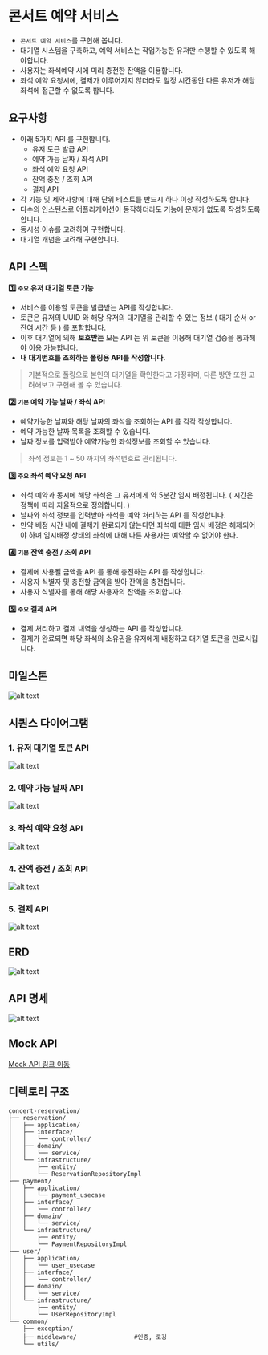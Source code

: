 # 콘서트 예약 서비스

- `콘서트 예약 서비스`를 구현해 봅니다.
- 대기열 시스템을 구축하고, 예약 서비스는 작업가능한 유저만 수행할 수 있도록 해야합니다.
- 사용자는 좌석예약 시에 미리 충전한 잔액을 이용합니다.
- 좌석 예약 요청시에, 결제가 이루어지지 않더라도 일정 시간동안 다른 유저가 해당 좌석에 접근할 수 없도록 합니다.

## 요구사항

- 아래 5가지 API 를 구현합니다.
    - 유저 토큰 발급 API
    - 예약 가능 날짜 / 좌석 API
    - 좌석 예약 요청 API
    - 잔액 충전 / 조회 API
    - 결제 API
- 각 기능 및 제약사항에 대해 단위 테스트를 반드시 하나 이상 작성하도록 합니다.
- 다수의 인스턴스로 어플리케이션이 동작하더라도 기능에 문제가 없도록 작성하도록 합니다.
- 동시성 이슈를 고려하여 구현합니다.
- 대기열 개념을 고려해 구현합니다.

## API 스펙

**1️⃣ `주요` 유저 대기열 토큰 기능**

- 서비스를 이용할 토큰을 발급받는 API를 작성합니다.
- 토큰은 유저의 UUID 와 해당 유저의 대기열을 관리할 수 있는 정보 ( 대기 순서 or 잔여 시간 등 ) 를 포함합니다.
- 이후 대기열에 의해 **보호받는** 모든 API 는 위 토큰을 이용해 대기열 검증을 통과해야 이용 가능합니다.
- **내 대기번호를 조회하는 폴링용 API를 작성합니다.**

> 기본적으로 폴링으로 본인의 대기열을 확인한다고 가정하며, 다른 방안 또한 고려해보고 구현해 볼 수 있습니다.
> 

**2️⃣ `기본` 예약 가능 날짜 / 좌석 API**

- 예약가능한 날짜와 해당 날짜의 좌석을 조회하는 API 를 각각 작성합니다.
- 예약 가능한 날짜 목록을 조회할 수 있습니다.
- 날짜 정보를 입력받아 예약가능한 좌석정보를 조회할 수 있습니다.

> 좌석 정보는 1 ~ 50 까지의 좌석번호로 관리됩니다.
> 

**3️⃣ `주요` 좌석 예약 요청 API**

- 좌석 예약과 동시에 해당 좌석은 그 유저에게 약 5분간 임시 배정됩니다. ( 시간은 정책에 따라 자율적으로 정의합니다. )
- 날짜와 좌석 정보를 입력받아 좌석을 예약 처리하는 API 를 작성합니다.
- 만약 배정 시간 내에 결제가 완료되지 않는다면 좌석에 대한 임시 배정은 해제되어야 하며 임시배정 상태의 좌석에 대해 다른 사용자는 예약할 수 없어야 한다.

**4️⃣ `기본`**  **잔액 충전 / 조회 API**

- 결제에 사용될 금액을 API 를 통해 충전하는 API 를 작성합니다.
- 사용자 식별자 및 충전할 금액을 받아 잔액을 충전합니다.
- 사용자 식별자를 통해 해당 사용자의 잔액을 조회합니다.

**5️⃣ `주요` 결제 API**

- 결제 처리하고 결제 내역을 생성하는 API 를 작성합니다.
- 결제가 완료되면 해당 좌석의 소유권을 유저에게 배정하고 대기열 토큰을 만료시킵니다.


## 마일스톤
![alt text](assets/마일스톤.png)

## 시퀀스 다이어그램

### 1. 유저 대기열 토큰 API
![alt text](assets/콘서트예약_대기열.png)
### 2. 예약 가능 날짜 API
![alt text](assets/콘서트예약_좌석조회.png)
### 3. 좌석 예약 요청 API
![alt text](assets/콘서트예약_좌석예약.png)
### 4. 잔액 충전 / 조회 API
![alt text](assets/콘서트예약_잔액충전_조회.png)
### 5. 결제 API
![alt text](assets/콘서트예약_결제.png)


## ERD
![alt text](assets/erd.png)

## API 명세
![alt text](assets/API%20명세.png)

## Mock API
[Mock API 링크 이동](https://arcana12.github.io/ConcertSwagger/)

## 디렉토리 구조
```
concert-reservation/
├── reservation/                   
│   ├── application/              
│   ├── interface/
│   │   └── controller/   
│   ├── domain/                    
│   │   └── service/
│   └── infrastructure/ 
│       ├── entity/           
│       └── ReservationRepositoryImpl
├── payment/                       
│   ├── application/               
│   │   └── payment_usecase
│   ├── interface/
│   │   └── controller/   
│   ├── domain/                    
│   │   └── service/
│   └── infrastructure/ 
│       ├── entity/           
│       └── PaymentRepositoryImpl
├── user/                          
│   ├── application/               
│   │   └── user_usecase
│   ├── interface/
│   │   └── controller/   
│   ├── domain/                    
│   │   └── service/
│   └── infrastructure/ 
│       ├── entity/           
│       └── UserRepositoryImpl
└── common/                        
    ├── exception/                 
    ├── middleware/                #인증, 로깅
    └── utils/                     

```
